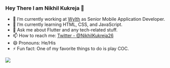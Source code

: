 ### Hey There I am Nikhil Kukreja 👋



- 🔭 I’m currently working at <a href = 'https://www.wylth.com/' target='_blank'>Wylth</a> as Senior Mobile Application Developer.
- 🌱 I’m currently learning HTML, CSS, and JavaScript.
- 💬 Ask me about Flutter and any tech-related stuff.
- 📫 How to reach me: <a href = 'https://twitter.com/NikhilKukreja26'>Twitter - @NikhilKukreja26</a>
- 😄 Pronouns: He/His
- ⚡ Fun fact: One of my favorite things to do is play COC.


<img src = 'https://github-readme-stats.vercel.app/api?username=nikhilkukreja26&&show_icons=true&title_color=ffffff&icon_color=bb2acf&text_color=daf7dc&bg_color=151515'>
